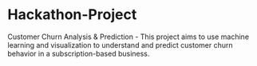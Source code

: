# Hackathon-Project
Customer Churn Analysis &amp; Prediction - This project aims to use machine learning and visualization to understand and predict customer churn behavior in a subscription-based business.
